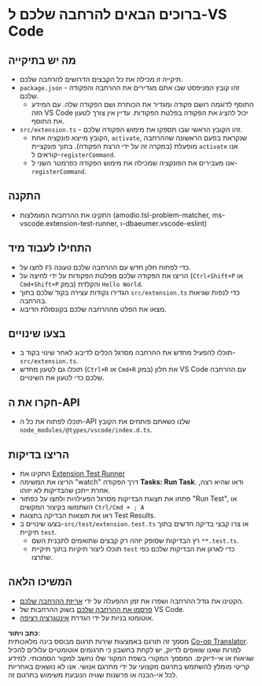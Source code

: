 <!--
CO_OP_TRANSLATOR_METADATA:
{
  "original_hash": "eae2c0ea18160a3e7a63ace7b53897d7",
  "translation_date": "2025-07-16T16:44:37+00:00",
  "source_file": "code/07.Lab/01/AIPC/extensions/phi3ext/vsc-extension-quickstart.md",
  "language_code": "he"
}
-->
# ברוכים הבאים להרחבה שלכם ל-VS Code

## מה יש בתיקייה

* תיקייה זו מכילה את כל הקבצים הדרושים להרחבה שלכם.
* `package.json` - זהו קובץ המניפסט שבו אתם מגדירים את ההרחבה והפקודה שלכם.
  * התוסף לדוגמה רושם פקודה ומגדיר את הכותרת ושם הפקודה שלה. עם המידע הזה VS Code יכול להציג את הפקודה בפלטת הפקודות. עדיין אין צורך לטעון את התוסף.
* `src/extension.ts` - זהו הקובץ הראשי שבו תספקו את מימוש הפקודה שלכם.
  * הקובץ מייצא פונקציה אחת, `activate`, שנקראת בפעם הראשונה שההרחבה מופעלת (במקרה זה על ידי הרצת הפקודה). בתוך פונקציית `activate` אנו קוראים ל-`registerCommand`.
  * אנו מעבירים את הפונקציה שמכילה את מימוש הפקודה כפרמטר השני ל-`registerCommand`.

## התקנה

* התקינו את ההרחבות המומלצות (amodio.tsl-problem-matcher, ms-vscode.extension-test-runner, ו-dbaeumer.vscode-eslint)

## התחילו לעבוד מיד

* לחצו על `F5` כדי לפתוח חלון חדש עם ההרחבה שלכם טעונה.
* הריצו את הפקודה שלכם מפלטת הפקודות על ידי לחיצה על (`Ctrl+Shift+P` או `Cmd+Shift+P` במק) והקלדת `Hello World`.
* הגדירו נקודות עצירה בקוד שלכם בתוך `src/extension.ts` כדי לנפות שגיאות בהרחבה.
* מצאו את הפלט מההרחבה שלכם בקונסולת הדיבוג.

## בצעו שינויים

* תוכלו להפעיל מחדש את ההרחבה מסרגל הכלים לדיבוג לאחר שינוי בקוד ב-`src/extension.ts`.
* תוכלו גם לטעון מחדש (`Ctrl+R` או `Cmd+R` במק) את חלון VS Code עם ההרחבה שלכם כדי לטעון את השינויים.

## חקרו את ה-API

* תוכלו לפתוח את כל ה-API שלנו כשאתם פותחים את הקובץ `node_modules/@types/vscode/index.d.ts`.

## הריצו בדיקות

* התקינו את [Extension Test Runner](https://marketplace.visualstudio.com/items?itemName=ms-vscode.extension-test-runner)
* הריצו את המשימה "watch" דרך הפקודה **Tasks: Run Task**. ודאו שהיא רצה, אחרת ייתכן שהבדיקות לא יזוהו.
* פתחו את תצוגת הבדיקות מסרגל הפעילויות ולחצו על כפתור "Run Test", או השתמשו בקיצור המקשים `Ctrl/Cmd + ; A`
* ראו את תוצאות הבדיקה בתצוגת Test Results.
* בצעו שינויים ב-`src/test/extension.test.ts` או צרו קבצי בדיקה חדשים בתוך תיקיית `test`.
  * רץ הבדיקות שסופק יזהה רק קבצים שתואמים לתבנית השם `**.test.ts`.
  * תוכלו ליצור תיקיות בתוך תיקיית `test` כדי לארגן את הבדיקות שלכם כפי שתרצו.

## המשיכו הלאה

* הקטינו את גודל ההרחבה ושפרו את זמן ההפעלה על ידי [אריזת ההרחבה שלכם](https://code.visualstudio.com/api/working-with-extensions/bundling-extension?WT.mc_id=aiml-137032-kinfeylo).
* [פרסמו את ההרחבה שלכם](https://code.visualstudio.com/api/working-with-extensions/publishing-extension?WT.mc_id=aiml-137032-kinfeylo) בשוק ההרחבות של VS Code.
* אוטומטו בניות על ידי הגדרת [אינטגרציה רציפה](https://code.visualstudio.com/api/working-with-extensions/continuous-integration?WT.mc_id=aiml-137032-kinfeylo).

**כתב ויתור**:  
מסמך זה תורגם באמצעות שירות תרגום מבוסס בינה מלאכותית [Co-op Translator](https://github.com/Azure/co-op-translator). למרות שאנו שואפים לדיוק, יש לקחת בחשבון כי תרגומים אוטומטיים עלולים להכיל שגיאות או אי-דיוקים. המסמך המקורי בשפת המקור שלו נחשב למקור הסמכותי. למידע קריטי מומלץ להשתמש בתרגום מקצועי על ידי מתרגם אנושי. אנו לא נושאים באחריות לכל אי-הבנה או פרשנות שגויה הנובעת משימוש בתרגום זה.
